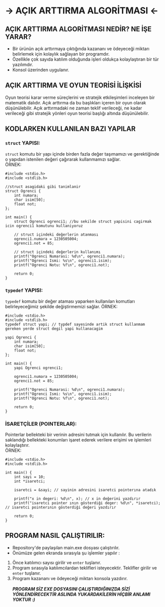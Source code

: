 # -> AÇIK ARTTIRMA ALGORİTMASI <-
## AÇIK ARTTIRMA ALGORİTMASI NEDİR? NE İŞE YARAR? 
* Bir ürünün açık arttırmaya çıktığında kazananı ve ödeyeceği miktarı belirlemek için kolaylık sağlayan bir programdır. </br>
* Özellikle çok sayıda katılım olduğunda işleri oldukça kolaylaştıran bir tür yazılımdır.</br>
* Konsol üzerinden uygulanır. </br>
## AÇIK ARTTIRMA VE OYUN TEORİSİ İLİŞKİSİ 
Oyun teorisi karar verme süreçlerini ve stratejik etkileşimleri inceleyen bir matematik dalıdır. Açık arttırma da bu başlıkları içeren bir oyun olarak düşünülebilir.
Açık arttırmadaki ne zaman teklif verileceği, ne kadar verileceği gibi stratejik yönleri oyun teorisi başlığı altında düşünülebilir.
## KODLARKEN KULLANILAN BAZI YAPILAR
### `struct` YAPISI:
`struct` komutu bir yapı içinde birden fazla değer taşımamızı ve gerektiğinde o yapıdan istenilen değeri çağırarak kullanmamızı sağlar. </br>
ÖRNEK:
```
#include <stdio.h>
#include <stdlib.h>

//struct asagidaki gibi tanimlanir
struct Ogrenci {
    int numara;
    char isim[50];
    float not;
};

int main() {
    struct Ogrenci ogrenci1; //bu sekilde struct yapisini cagirmak icin ogrenci1 komutunu kullaniyoruz

    // struct içindeki değerlerin atanması
    ogrenci1.numara = 1230505004;
    ogrenci1.not = 85;

    // struct içindeki değerlerin kullanımı
    printf("Ogrenci Numarasi: %d\n", ogrenci1.numara);
    printf("Ogrenci Ismi: %s\n", ogrenci1.isim);
    printf("Ogrenci Notu: %f\n", ogrenci1.not);

    return 0;
}
```
### `typedef` YAPISI:
`typedef` komutu bir değer ataması yaparken kullanılan komutları belirleyeceğimiz şekilde değiştirmemizi sağlar.
ÖRNEK:
```
#include <stdio.h>
#include <stdlib.h>
typedef struct yapi; // typdef sayesinde artik struct kullanmam gereken yerde struct degil yapi kullanacagim

yapi Ogrenci {
    int numara;
    char isim[50];
    float not;
};

int main() {
    yapi Ogrenci ogrenci1; 

    ogrenci1.numara = 1230505004;
    ogrenci1.not = 85;

    printf("Ogrenci Numarasi: %d\n", ogrenci1.numara);
    printf("Ogrenci Ismi: %s\n", ogrenci1.isim);
    printf("Ogrenci Notu: %f\n", ogrenci1.not);

    return 0;
}
```
### İSARETÇİLER (POINTERLAR):
Pointerlar bellekteki bir verinin adresini tutmak için kullanılır. Bu verilerin saklandığı bellekteki konumları işaret ederek verilere erişimi ve işlemleri kolaylaştırır. </br>
ÖRNEK:
```
#include <stdio.h>
#include <stdlib.h>

int main() {
    int sayi = 10;
    int *isaretci;

    isaretci = &sayi; // sayinin adresini isaretci pointerına atadık

    printf("x in degeri: %d\n", x); // x in değerini yazdırır
    printf("isaretci pointer ının gösterdiği deger: %d\n", *isaretci); // isaretci pointerının gösterdiği değeri yazdırır

    return 0;
}
```
## PROGRAM NASIL ÇALIŞTIRILIR:
* Repository'de paylaşılan main.exe dosyası çalıştırılır.
* Önümüze gelen ekranda sırasıyla şu işlemler yapılır :
1. Önce katılımcı sayısı girilir ve `enter` tuşlanır.
2. Program sırasıyla katılımcılardan teklifleri isteyecektir. Teklifler girilir ve `enter` tuşlanır.
3. Program kazananı ve ödeyeceği miktarı konsola yazdırır. </br></br>
<i><b>PROGRAM SİZ EXE DOSYASINI ÇALIŞTIRDIĞINIZDA SİZİ YÖNLENDİRECEKTİR ASLINDA YUKARDAKİLERİN HİÇBİR ANLAMI YOKTUR :)</b><i/>
                                                            
